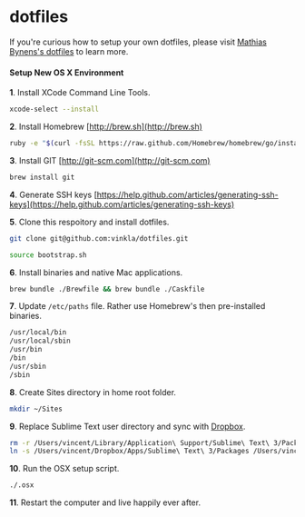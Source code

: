 dotfiles
========
If you're curious how to setup your own dotfiles, please visit [Mathias Bynens's dotfiles](https://github.com/mathiasbynens/dotfiles) to learn more.


#### Setup New OS X Environment

**1**. Install XCode Command Line Tools.
```bash
xcode-select --install
```

**2**. Install Homebrew [http://brew.sh](http://brew.sh)
```bash
ruby -e "$(curl -fsSL https://raw.github.com/Homebrew/homebrew/go/install)"
```

**3**. Install GIT [http://git-scm.com](http://git-scm.com)
```bash
brew install git
```

**4**. Generate SSH keys [https://help.github.com/articles/generating-ssh-keys](https://help.github.com/articles/generating-ssh-keys)

**5**. Clone this respoitory and install dotfiles.
```bash
git clone git@github.com:vinkla/dotfiles.git

source bootstrap.sh
```

**6**. Install binaries and native Mac applications.
```bash
brew bundle ./Brewfile && brew bundle ./Caskfile
```

**7**. Update ```/etc/paths``` file. Rather use Homebrew's then pre-installed binaries.
```bash
/usr/local/bin
/usr/local/sbin
/usr/bin
/bin
/usr/sbin
/sbin
```

**8**. Create Sites directory in home root folder.
```bash
mkdir ~/Sites
```

**9**. Replace Sublime Text user directory and sync with [Dropbox](http://dropbox.com).
```bash
rm -r /Users/vincent/Library/Application\ Support/Sublime\ Text\ 3/Packages
ln -s /Users/vincent/Dropbox/Apps/Sublime\ Text\ 3/Packages /Users/vincent/Library/Application\ Support/Sublime\ Text\ 3/Packages
```

**10**. Run the OSX setup script.
```bash
./.osx
```

**11**. Restart the computer and live happily ever after.

